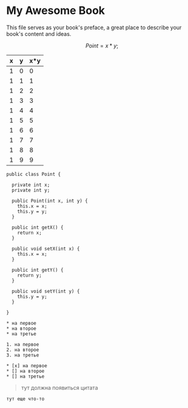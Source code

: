# My Awesome Book

This file serves as your book's preface, a great place to describe your book's content and ideas.

$$Point = x * y;$$


| x | y | x*y |
| -- | -- | -- |
| 1 | 0 | 0 |
| 1 | 1 | 1 |
| 1 | 2 | 2 |
| 1 | 3 | 3 |
| 1 | 4 | 4 |
| 1 | 5 | 5 |
| 1 | 6 | 6 |
| 1 | 7 | 7 |
| 1 | 8 | 8 |
| 1 | 9 | 9 |


```
public class Point {

  private int x;
  private int y;
  
  public Point(int x, int y) {
    this.x = x;
    this.y = y;
  }
  
  public int getX() {
    return x;
  }
  
  public void setX(int x) {
    this.x = x;
  }
  
  public int getY() {
    return y;
  }
  
  public void setY(int y) {
    this.y = y;
  }
  
}
```


```
* на первое
* на второе
* на третье
```

```
1. на первое
2. на второе
3. на третье
```

```
* [x] на первое
* [] на второе
* [] на третье
```

> тут должна появиться цитата

~~~~
тут еще что-то
~~~~